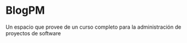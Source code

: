 # BlogPM
Un espacio que provee de un curso completo para la administración de proyectos de software
